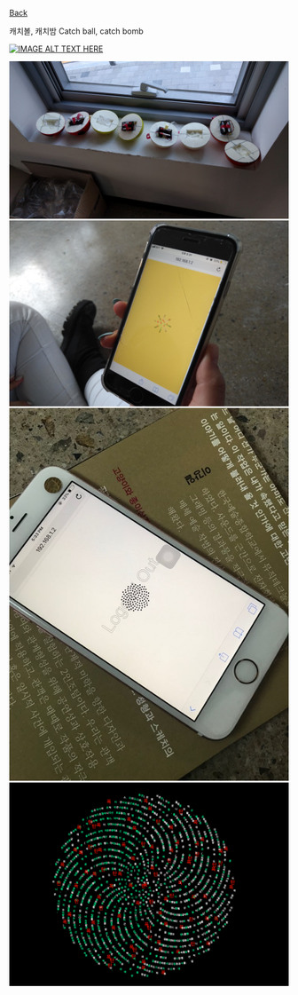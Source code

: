 [Back](../index.md)

캐치볼, 캐치밤 Catch ball, catch bomb

[![IMAGE ALT TEXT HERE](https://img.youtube.com/vi/-8mqZjqoUN4/0.jpg)](https://www.youtube.com/watch?v=-8mqZjqoUN4)

<img src="../img/cbcb_balls.jpg">  
<img src="../img/cbcb_in_performance.jpg">  
<img src="../img/cbcb_logout.jpeg">  
<img src="../img/cbcb_textbomb.png">  
